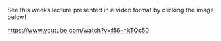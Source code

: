 See this weeks lecture presented in a video format by clicking the image below!

https://www.youtube.com/watch?v=f56-nkTQc50
